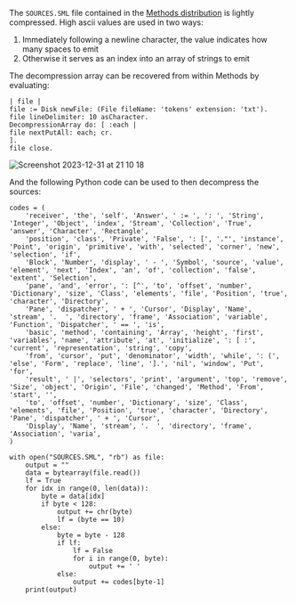 The `SOURCES.SML` file contained in the [Methods distribution](https://archive.org/download/digitalk_202401/methods11.zip) is lightly compressed.  High ascii values are used in two ways:

1. Immediately following a newline character, the value indicates how many spaces to emit
2. Otherwise it serves as an index into an array of strings to emit

The decompression array can be recovered from within Methods by evaluating:

```
| file |
file := Disk newFile: (File fileName: 'tokens' extension: 'txt').
file lineDelimiter: 10 asCharacter.
DecompressionArray do: [ :each |
file nextPutAll: each; cr.
].
file close.
```

![Screenshot 2023-12-31 at 21 10 18](https://github.com/pablomarx/Methods/assets/179162/4b5c6172-8e1b-44d8-8af7-063cd6cd420f)


And the following Python code can be used to then decompress the sources:

```
codes = (
    'receiver', 'the', 'self', 'Answer', ' := ', ': ', 'String', 'Integer', 'Object', 'index', 'Stream', 'Collection', 'True', 'answer', 'Character', 'Rectangle',
    'position', 'class', 'Private', 'False', ': [', '."', 'instance', 'Point', 'origin', 'primitive', 'with', 'selected', 'corner', 'new', 'selection', 'if',
    'Block', 'Number', 'display', ' - ', 'Symbol', 'source', 'value', 'element', 'next', 'Index', 'an', 'of', 'collection', 'false', 'extent', 'Selection',
    'pane', 'and', 'error', ': [^', 'to', 'offset', 'number', 'Dictionary', 'size', 'Class', 'elements', 'file', 'Position', 'true', 'character', 'Directory',
    'Pane', 'dispatcher', ' + ', 'Cursor', 'Display', 'Name', 'stream', '.  ', 'directory', 'frame', 'Association', 'variable', 'Function', 'Dispatcher', ' == ', 'is',
    'basic', 'method', 'containing', 'Array', 'height', 'first', 'variables', 'name', 'attribute', 'at', 'initialize', ': [ :', 'current', 'representation', 'string', 'copy',
    'from', 'cursor', 'put', 'denominator', 'width', 'while', ': (', 'else', 'Form', 'replace', 'line', '].', 'nil', 'window', 'Put', 'for',
    'result', ' |', 'selectors', 'print', 'argument', 'top', 'remove', 'Size', 'object', 'Origin', 'File', 'changed', 'Method', 'From', 'start', '',
    'to', 'offset', 'number', 'Dictionary', 'size', 'Class', 'elements', 'file', 'Position', 'true', 'character', 'Directory', 'Pane', 'dispatcher', ' + ', 'Cursor',
    'Display', 'Name', 'stream', '.  ', 'directory', 'frame', 'Association', 'varia',
)

with open("SOURCES.SML", "rb") as file:
    output = ""
    data = bytearray(file.read())
    lf = True
    for idx in range(0, len(data)):
        byte = data[idx]
        if byte < 128:
            output += chr(byte)
            lf = (byte == 10)
        else:
            byte = byte - 128
            if lf:
                lf = False
                for i in range(0, byte):
                    output += ' ' 
            else:
                output += codes[byte-1]
    print(output)

```
